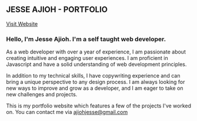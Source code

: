 ## **JESSE AJIOH - PORTFOLIO**

[Visit Website](https://jesseajioh.vercel.app)

### Hello, I'm Jesse Ajioh. I'm a self taught web developer.

As a web developer with over a year of experience, I am passionate
about creating intuitive and engaging user experiences. I am
proficient in Javascript and have a solid understanding of web
development principles.

In addition to my technical skills, I have copywriting experience
and can bring a unique perspective to any design process. I am
always looking for new ways to improve and grow as a developer,
and I am eager to take on new challenges and projects.

This is my portfolio website which features a few of the projects I've worked on. You can contact me via ajiohjesse@gmail.com
